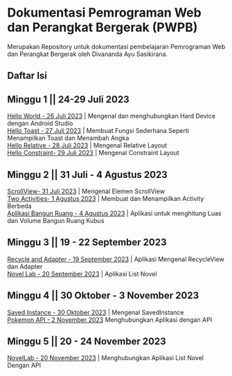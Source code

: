 # Dokumentasi Pemrograman Web dan Perangkat Bergerak (PWPB)
Merupakan Repository untuk dokumentasi pembelajaran Pemrograman Web dan Perangkat Bergerak oleh Divananda Ayu Sasikirana.

## Daftar Isi

## Minggu 1 || 24-29 Juli 2023
[Hello World - 26 Juli 2023](DivanandaFirstApplication) | Mengenal dan menghubungkan Hard Device dengan Android Studio<br>
[Hello Toast - 27 Juli 2023](HelloToast) | Membuat Fungsi Sederhana Seperti Menampilkan Toast dan Menambah Angka <br>
[Hello Relative - 28 Juli 2023](HelloRelative) | Mengenal Relative Layout<br>
[Hello Constraint- 29 Juli 2023](HelloConstrain) | Mengenal Constraint Layout<br>

## Minggu 2 || 31 Juli - 4 Agustus 2023
[ScrollView- 31 Juli 2023](DivanandaScrolling) | Mengenal Elemen ScrollView<br>
[Two Activities- 1 Agustus 2023](TwoActivity) | Membuat dan Menampilkan Activity Berbeda<br>
[Aplikasi Bangun Ruang - 4 Agustus 2023](ProjectBangunRuang) | Aplikasi untuk menghitung Luas dan Volume Bangun Ruang Kubus<br>

## Minggu 3 || 19 - 22 September 2023
[Recycle and Adapter - 19 September 2023](DivanandaApplication) | Aplikasi Mengenal RecycleView dan Adapter<br>
[Novel Lab - 20 September 2023](NovelLab) | Aplikasi List Novel<br>

## Minggu 4 || 30 Oktober - 3 November 2023
[Saved Instance - 30 Oktober 2023](DivanandaSavedInstance) | Mengenal SavedInstance <br>
[Pokemon API - 2 November 2023](PokemonAPI) Menghubungkan Aplikasi dengan API <br>

## Minggu 5  || 20 - 24 November 2023
[NovelLab - 20 November 2023](NovelLabAPI) | Menghubungkan Aplikasi List Novel Dengan API
